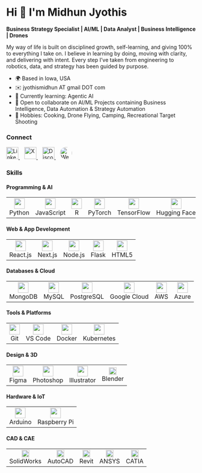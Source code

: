 <!-- Header -->
<h1 align="left">Hi 👋 I'm Midhun Jyothis</h1>
<p><strong>Business Strategy Specialist | AI/ML | Data Analyst | Business Intelligence | Drones </strong></p>

<!-- About -->
<p>
My way of life is built on disciplined growth, self-learning, and giving 100% to everything I take on. I believe in learning by doing, moving with clarity, and delivering with intent. Every step I’ve taken from engineering to robotics, data, and strategy has been guided by purpose.
</p>

<!-- Quick Facts -->
<ul>
  <li>🌍 Based in Iowa, USA</li>
  <li>✉️ <span>jyothismidhun AT gmail DOT com</span></li>
  <li>🧠 Currently learning: Agentic AI</li>
  <li>👥 Open to collaborate on AI/ML Projects containing Business Intelligence, Data Automation & Strategy Automation</li>
  <li>💬 Hobbies: Cooking, Drone Flying, Camping, Recreational Target Shooting</li>
</ul>

<!-- Socials -->
<h3>Connect</h3>
<p align="left">
  <a href="https://www.linkedin.com/in/midhunjyothis" target="_blank" rel="noreferrer" title="LinkedIn">
    <img src="https://raw.githubusercontent.com/danielcranney/readme-generator/main/public/icons/socials/linkedin.svg" width="32" height="32" alt="LinkedIn" />
  </a>
  &nbsp;&nbsp;
  <a href="https://x.com/midhunjyothis" target="_blank" rel="noreferrer" title="X (Twitter)">
    <img src="https://raw.githubusercontent.com/danielcranney/readme-generator/main/public/icons/socials/twitter.svg" width="32" height="32" alt="X" />
  </a>
  &nbsp;&nbsp;
  <a href="https://discord.com/users/midhunjyothis" target="_blank" rel="noreferrer" title="Discord">
    <img src="https://raw.githubusercontent.com/danielcranney/readme-generator/main/public/icons/socials/discord.svg" width="32" height="32" alt="Discord" />
  </a>
  &nbsp;&nbsp;
  <a href="https://www.midhunjyothis.com" target="_blank" rel="noreferrer" title="Website">
    <img src="https://www.midhunjyothis.com/favicon.ico" width="32" height="32" alt="Website" style="border-radius:50%; object-fit:cover;" />
  </a>
</p>

<!-- Skills -->
<h3>Skills</h3>

<!-- 🧠 Programming & AI -->
<h4>Programming & AI</h4>
<table>
  <tr>
    <td align="center"><img src="https://raw.githubusercontent.com/danielcranney/readme-generator/main/public/icons/skills/python-colored.svg" width="28" height="28"><br/>Python</td>
    <td align="center"><img src="https://raw.githubusercontent.com/danielcranney/readme-generator/main/public/icons/skills/javascript-colored.svg" width="28" height="28"><br/>JavaScript</td>
    <td align="center"><img src="https://raw.githubusercontent.com/danielcranney/readme-generator/main/public/icons/skills/rlang-colored.svg" width="28" height="28"><br/>R</td>
    <td align="center"><img src="https://raw.githubusercontent.com/danielcranney/readme-generator/main/public/icons/skills/pytorch-colored.svg" width="28" height="28"><br/>PyTorch</td>
    <td align="center"><img src="https://raw.githubusercontent.com/danielcranney/readme-generator/main/public/icons/skills/tensorflow-colored.svg" width="28" height="28"><br/>TensorFlow</td>
    <td align="center"><img src="https://raw.githubusercontent.com/danielcranney/readme-generator/main/public/icons/skills/huggingface-colored.svg" width="28" height="28"><br/>Hugging&nbsp;Face</td>
  </tr>
</table>

<!-- 🌐 Web & App Development -->
<h4>Web & App Development</h4>
<table>
  <tr>
    <td align="center"><img src="https://raw.githubusercontent.com/danielcranney/readme-generator/main/public/icons/skills/react-colored.svg" width="28" height="28"><br/>React.js</td>
    <td align="center"><img src="https://raw.githubusercontent.com/danielcranney/readme-generator/main/public/icons/skills/nextjs-colored.svg" width="28" height="28"><br/>Next.js</td>
    <td align="center"><img src="https://raw.githubusercontent.com/danielcranney/readme-generator/main/public/icons/skills/nodejs-colored.svg" width="28" height="28"><br/>Node.js</td>
    <td align="center"><img src="https://raw.githubusercontent.com/danielcranney/readme-generator/main/public/icons/skills/flask-colored.svg" width="28" height="28"><br/>Flask</td>
    <td align="center"><img src="https://raw.githubusercontent.com/danielcranney/readme-generator/main/public/icons/skills/html5-colored.svg" width="28" height="28"><br/>HTML5</td>
  </tr>
</table>

<!-- 🗄️ Databases & Cloud -->
<h4>Databases & Cloud</h4>
<table>
  <tr>
    <td align="center"><img src="https://raw.githubusercontent.com/danielcranney/readme-generator/main/public/icons/skills/mongodb-colored.svg" width="28" height="28"><br/>MongoDB</td>
    <td align="center"><img src="https://raw.githubusercontent.com/danielcranney/readme-generator/main/public/icons/skills/mysql-colored.svg" width="28" height="28"><br/>MySQL</td>
    <td align="center"><img src="https://raw.githubusercontent.com/danielcranney/readme-generator/main/public/icons/skills/postgresql-colored.svg" width="28" height="28"><br/>PostgreSQL</td>
    <td align="center"><img src="https://raw.githubusercontent.com/danielcranney/readme-generator/main/public/icons/skills/googlecloud-colored.svg" width="28" height="28"><br/>Google&nbsp;Cloud</td>
    <td align="center"><img src="https://raw.githubusercontent.com/danielcranney/readme-generator/main/public/icons/skills/aws-colored.svg" width="28" height="28"><br/>AWS</td>
    <td align="center"><img src="https://raw.githubusercontent.com/danielcranney/readme-generator/main/public/icons/skills/azure-colored.svg" width="28" height="28"><br/>Azure</td>
  </tr>
</table>

<!-- ⚙️ Tools & Platforms -->
<h4>Tools & Platforms</h4>
<table>
  <tr>
    <td align="center"><img src="https://raw.githubusercontent.com/danielcranney/readme-generator/main/public/icons/skills/git-colored.svg" width="28" height="28"><br/>Git</td>
    <td align="center"><img src="https://raw.githubusercontent.com/danielcranney/readme-generator/main/public/icons/skills/visualstudiocode-colored.svg" width="28" height="28"><br/>VS&nbsp;Code</td>
    <td align="center"><img src="https://raw.githubusercontent.com/danielcranney/readme-generator/main/public/icons/skills/docker-colored.svg" width="28" height="28"><br/>Docker</td>
    <td align="center"><img src="https://raw.githubusercontent.com/danielcranney/readme-generator/main/public/icons/skills/kubernetes-colored.svg" width="28" height="28"><br/>Kubernetes</td>
  </tr>
</table>

<!-- 🎨 Design & 3D -->
<h4>Design & 3D</h4>
<table>
  <tr>
    <td align="center"><img src="https://raw.githubusercontent.com/danielcranney/readme-generator/main/public/icons/skills/figma-colored.svg" width="28" height="28"><br/>Figma</td>
    <td align="center"><img src="https://raw.githubusercontent.com/danielcranney/readme-generator/main/public/icons/skills/photoshop-colored-dark.svg" width="28" height="28"><br/>Photoshop</td>
    <td align="center"><img src="https://raw.githubusercontent.com/danielcranney/readme-generator/main/public/icons/skills/illustrator-colored-dark.svg" width="28" height="28"><br/>Illustrator</td>
    <td align="center"><img src="https://img.shields.io/badge/Blender-000000?logo=blender&logoColor=white&style=for-the-badge" height="20"><br/>Blender</td>
  </tr>
</table>

<!-- 🧩 Hardware -->
<h4>Hardware & IoT</h4>
<table>
  <tr>
    <td align="center"><img src="https://raw.githubusercontent.com/danielcranney/readme-generator/main/public/icons/skills/arduino-colored.svg" width="28" height="28"><br/>Arduino</td>
    <td align="center"><img src="https://raw.githubusercontent.com/danielcranney/readme-generator/main/public/icons/skills/raspberrypi-colored.svg" width="28" height="28"><br/>Raspberry&nbsp;Pi</td>
  </tr>
</table>

<!-- 🧱 CAD & CAE -->
<h4>CAD &amp; CAE</h4>
<table>
  <tr>
    <td align="center"><img src="https://img.shields.io/badge/SolidWorks-000000?logo=dassaultsystemes&logoColor=white&style=for-the-badge" height="20"><br/>SolidWorks</td>
    <td align="center"><img src="https://img.shields.io/badge/AutoCAD-000000?logo=autodesk&logoColor=white&style=for-the-badge" height="20"><br/>AutoCAD</td>
    <td align="center"><img src="https://img.shields.io/badge/Revit-000000?logo=autodesk&logoColor=white&style=for-the-badge" height="20"><br/>Revit</td>
    <td align="center"><img src="https://img.shields.io/badge/ANSYS-000000?logo=ansys&logoColor=white&style=for-the-badge" height="20"><br/>ANSYS</td>
    <td align="center"><img src="https://img.shields.io/badge/CATIA-000000?logo=dassaultsystemes&logoColor=white&style=for-the-badge" height="20"><br/>CATIA</td>
  </tr>
</table>
